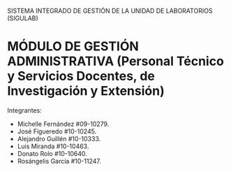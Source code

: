 
SISTEMA INTEGRADO DE GESTIÓN DE LA UNIDAD DE LABORATORIOS (SIGULAB)

MÓDULO DE GESTIÓN ADMINISTRATIVA (Personal Técnico y Servicios Docentes, de Investigación y Extensión)
=======================================================================================================


Integrantes:
- Michelle Fernández #09-10279.
- José Figueredo #10-10245.
- Alejandro Guillén #10-10333.
- Luis Miranda #10-10463.
- Donato Rolo #10-10640.
- Rosángelis García #10-11247.
